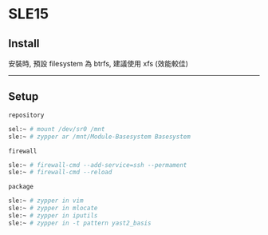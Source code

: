 # SLE15

## Install

安裝時, 預設 filesystem 為 btrfs, 建議使用 xfs (效能較佳)


---

## Setup


`repository`

```bash
sel:~ # mount /dev/sr0 /mnt
sle:~ # zypper ar /mnt/Module-Basesystem Basesystem
```

`firewall`

```bash
sle:~ # firewall-cmd --add-service=ssh --permament
sle:~ # firewall-cmd --reload
```

`package`

```bash
sle:~ # zypper in vim
sle:~ # zypper in mlocate
sle:~ # zypper in iputils
sle:~ # zypper in -t pattern yast2_basis
```


